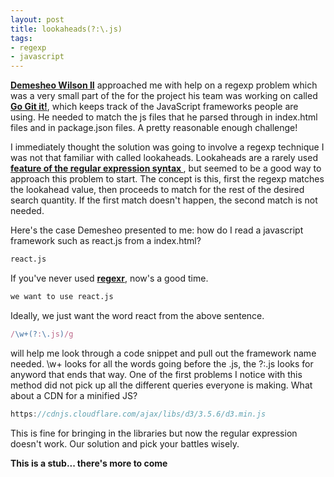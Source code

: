 ```yaml
---
layout: post
title: lookaheads(?:\.js)
tags:
- regexp
- javascript
---
```


**<a href="http://demesheo.github.io/">Demesheo Wilson II</a>** approached me with help on a regexp problem which was a very small part of the for the project his team was working on called **<a href="http://gogitit.co/">Go Git it!</a>**, which keeps track of the JavaScript frameworks people are using. He needed to match the js files that he parsed through in index.html files and in package.json files. A pretty reasonable enough challenge!

I immediately thought the solution was going to involve a regexp technique I was not that familiar with called lookaheads. Lookaheads are a rarely used **<a href="http://www.maratbn.com/blogs/2011/04/12/regex-lookaheads-str-len/" target="_blank">feature of the regular expression syntax </a>**, but seemed to be a good way to approach this problem to start. The concept is this, first the regexp matches the lookahead value, then proceeds to match for the rest of the desired search quantity. If the first match doesn't happen, the second match is not needed. 

Here's the case Demesheo presented to me: how do I read a javascript framework such as react.js from a index.html?

```html
react.js
```

If you've never used **<a href="http://regexr.com/">regexr</a>**, now's a good time.

```html
we want to use react.js
```

Ideally, we just want the word react from the above sentence.

```javascript
/\w+(?:\.js)/g
```

 will help me look through a code snippet and pull out the framework name needed. \w+ looks for all the words going before the .js, the ?:\.js looks for anyword that ends that way. One of the first problems I notice with this method did not pick up all the different queries everyone is making. What about a CDN for a minified JS?

 ```javascript
https://cdnjs.cloudflare.com/ajax/libs/d3/3.5.6/d3.min.js
 ```

This is fine for bringing in the libraries but now the regular expression doesn't work. Our solution and pick your battles wisely.

**This is a stub... there's more to come**